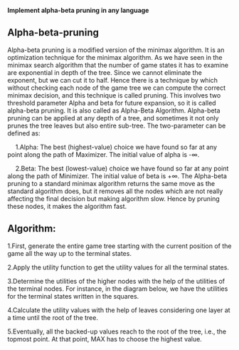 **Implement alpha-beta pruning in any language**

## Alpha-beta-pruning

Alpha-beta pruning is a modified version of the minimax algorithm. It is an optimization technique for the minimax algorithm. As we have seen in the minimax search algorithm that the number of game states it has to examine are exponential in depth of the tree. Since we cannot eliminate the exponent, but we can cut it to half. Hence there is a technique by which without checking each node of the game tree we can compute the correct minimax decision, and this technique is called pruning. This involves two threshold parameter Alpha and beta for future expansion, so it is called alpha-beta pruning. It is also called as Alpha-Beta Algorithm. Alpha-beta pruning can be applied at any depth of a tree, and sometimes it not only prunes the tree leaves but also entire sub-tree. The two-parameter can be defined as:

&emsp; 1.Alpha: The best (highest-value) choice we have found so far at any point along the path of Maximizer. The initial value of
alpha is -∞.

&emsp; 2.Beta: The best (lowest-value) choice we have found so far at any point along the path of Minimizer. The initial value of 
beta is +∞. The Alpha-beta pruning to a standard minimax algorithm returns the same move as the standard algorithm does, 
but it removes all the nodes which are not really affecting the final decision but making algorithm slow. Hence by pruning 
these nodes, it makes the algorithm fast.

## Algorithm:
1.First, generate the entire game tree starting with the current position of the game all the way up to the terminal states.

2.Apply the utility function to get the utility values for all the terminal states.

3.Determine the utilities of the higher nodes with the help of the utilities of the terminal nodes. For instance, in the diagram below, we have the utilities for the terminal states written in the squares.

4.Calculate the utility values with the help of leaves considering one layer at a time until the root of the tree.

5.Eventually, all the backed-up values reach to the root of the tree, i.e., the topmost point. At that point, MAX has to choose the highest value.
